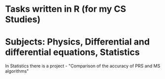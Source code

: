 # Tasks written in R (for my CS Studies)
# Subjects: Physics, Differential and differential equations, Statistics
In Statistics there is a project - "Comparison of the accuracy of PRS and MS algorithms"
